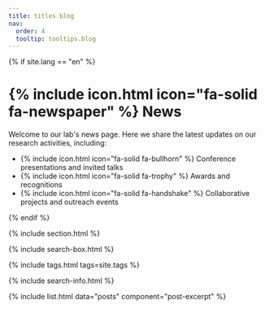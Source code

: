 ```yaml
---
title: titles.blog
nav:
  order: 4
  tooltip: tooltips.blog
---
```


{% if site.lang == "en" %}

# {% include icon.html icon="fa-solid fa-newspaper" %} News

Welcome to our lab's news page. Here we share the latest updates on our research activities, including:

- {% include icon.html icon="fa-solid fa-bullhorn" %} Conference presentations and invited talks  
- {% include icon.html icon="fa-solid fa-trophy" %} Awards and recognitions  
- {% include icon.html icon="fa-solid fa-handshake" %} Collaborative projects and outreach events  
  
{% endif %}

{% include section.html %}

{% include search-box.html %}

{% include tags.html tags=site.tags %}

{% include search-info.html %}

{% include list.html data="posts" component="post-excerpt" %}

